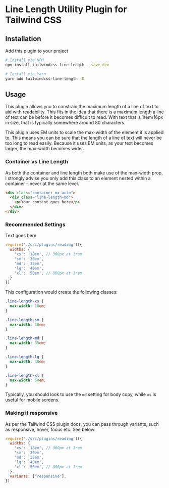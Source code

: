# Line Length Utility Plugin for Tailwind CSS

## Installation

Add this plugin to your project

```bash
# Install via NPM
npm install tailwindcss-line-length --save-dev

# Install via Yarn
yarn add tailwindcss-line-length -D
```

## Usage

This plugin allows you to constrain the maximum length of a line of text to aid with readability. This fits in the idea that there is a maximum length a line of text can be before it becomes difficult to read. With text that is 1rem/16px in size, that is typically somewhere around 80 characters.

This plugin uses EM units to scale the max-width of the element it is applied to. This means you can be sure that the length of a line of text will never be too long to read easily. Because it uses EM units, as your text becomes larger, the max-width becomes wider.

### Container vs Line Length

As both the container and line length both make use of the max-width prop, I strongly advise you only add this class to an element nested within a container – never at the same level.

```html
<div class="container mx-auto">
  <div class="line-length-md">
    <p>Your content goes here</p>
  </div>
</div>
```

### Recommended Settings

Text goes here

```javascript
require('./src/plugins/reading')({
  widths: {
    'xs': '18em', // 300px at 1rem
    'sm': '30em',
    'md': '35em',
    'lg': '40em',
    'xl': '50em', // 800px at 1rem
  }
})
```

This configuration would create the following classes:

```css
.line-length-xs {
  max-width: 18em;
}

.line-length-sm {
  max-width: 30em;
}

.line-length-md {
  max-width: 35em;
}

.line-length-lg {
  max-width: 40em;
}

.line-length-xl {
  max-width: 50em;
}
```

Typically, you should look to use the `md` setting for body copy, while `xs` is useful for mobile screens.

### Making it responsive

As per the Tailwind CSS plugin docs, you can pass through variants, such as responsive, hover, focus etc. See below:

```javascript
require('./src/plugins/reading')({
  widths: {
    'xs': '18em', // 300px at 1rem
    'sm': '30em',
    'md': '35em',
    'lg': '40em',
    'xl': '50em', // 800px at 1rem
  },
  variants: ['responsive'],
})
```
